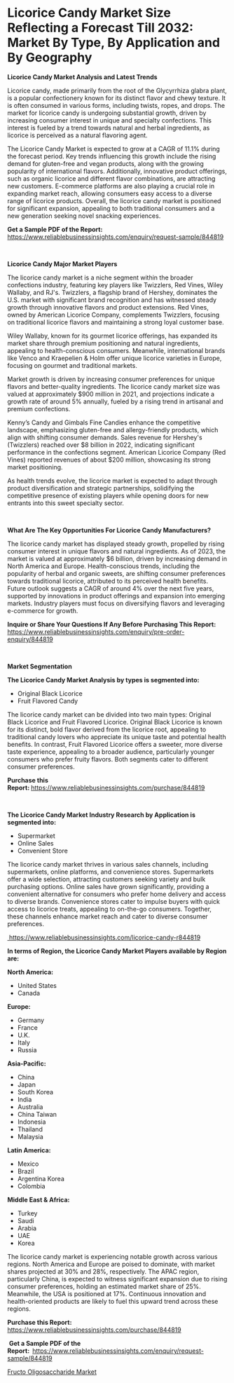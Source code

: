 <p><h1>Licorice Candy Market Size Reflecting a Forecast Till 2032: Market By Type, By Application and By Geography</h1></p><p><strong>Licorice Candy Market Analysis and Latest Trends</strong></p>
<p><p>Licorice candy, made primarily from the root of the Glycyrrhiza glabra plant, is a popular confectionery known for its distinct flavor and chewy texture. It is often consumed in various forms, including twists, ropes, and drops. The market for licorice candy is undergoing substantial growth, driven by increasing consumer interest in unique and specialty confections. This interest is fueled by a trend towards natural and herbal ingredients, as licorice is perceived as a natural flavoring agent.</p><p>The Licorice Candy Market is expected to grow at a CAGR of 11.1% during the forecast period. Key trends influencing this growth include the rising demand for gluten-free and vegan products, along with the growing popularity of international flavors. Additionally, innovative product offerings, such as organic licorice and different flavor combinations, are attracting new customers. E-commerce platforms are also playing a crucial role in expanding market reach, allowing consumers easy access to a diverse range of licorice products. Overall, the licorice candy market is positioned for significant expansion, appealing to both traditional consumers and a new generation seeking novel snacking experiences.</p></p>
<p><strong>Get a Sample PDF of the Report:&nbsp;</strong> <a href="https://www.reliablebusinessinsights.com/enquiry/request-sample/844819?utm_campaign=2127&utm_medium=2&utm_source=Github&utm_content=ia&utm_term=14022025&utm_id=licorice-candy">https://www.reliablebusinessinsights.com/enquiry/request-sample/844819</a></p>
<p>&nbsp;</p>
<p><strong>Licorice Candy Major Market Players</strong></p>
<p><p>The licorice candy market is a niche segment within the broader confections industry, featuring key players like Twizzlers, Red Vines, Wiley Wallaby, and RJ's. Twizzlers, a flagship brand of Hershey, dominates the U.S. market with significant brand recognition and has witnessed steady growth through innovative flavors and product extensions. Red Vines, owned by American Licorice Company, complements Twizzlers, focusing on traditional licorice flavors and maintaining a strong loyal customer base. </p><p>Wiley Wallaby, known for its gourmet licorice offerings, has expanded its market share through premium positioning and natural ingredients, appealing to health-conscious consumers. Meanwhile, international brands like Venco and Kraepelien & Holm offer unique licorice varieties in Europe, focusing on gourmet and traditional markets.</p><p>Market growth is driven by increasing consumer preferences for unique flavors and better-quality ingredients. The licorice candy market size was valued at approximately $900 million in 2021, and projections indicate a growth rate of around 5% annually, fueled by a rising trend in artisanal and premium confections.</p><p>Kenny’s Candy and Gimbals Fine Candies enhance the competitive landscape, emphasizing gluten-free and allergy-friendly products, which align with shifting consumer demands. Sales revenue for Hershey's (Twizzlers) reached over $8 billion in 2022, indicating significant performance in the confections segment. American Licorice Company (Red Vines) reported revenues of about $200 million, showcasing its strong market positioning. </p><p>As health trends evolve, the licorice market is expected to adapt through product diversification and strategic partnerships, solidifying the competitive presence of existing players while opening doors for new entrants into this sweet specialty sector.</p></p>
<p>&nbsp;</p>
<p><strong>What Are The Key Opportunities For Licorice Candy Manufacturers?</strong></p>
<p><p>The licorice candy market has displayed steady growth, propelled by rising consumer interest in unique flavors and natural ingredients. As of 2023, the market is valued at approximately $6 billion, driven by increasing demand in North America and Europe. Health-conscious trends, including the popularity of herbal and organic sweets, are shifting consumer preferences towards traditional licorice, attributed to its perceived health benefits. Future outlook suggests a CAGR of around 4% over the next five years, supported by innovations in product offerings and expansion into emerging markets. Industry players must focus on diversifying flavors and leveraging e-commerce for growth.</p></p>
<p><strong>Inquire or Share Your Questions If Any Before Purchasing This Report:</strong> <a href="https://www.reliablebusinessinsights.com/enquiry/pre-order-enquiry/844819?utm_campaign=2127&utm_medium=2&utm_source=Github&utm_content=ia&utm_term=14022025&utm_id=licorice-candy">https://www.reliablebusinessinsights.com/enquiry/pre-order-enquiry/844819</a></p>
<p>&nbsp;</p>
<p><strong>Market Segmentation</strong></p>
<p><strong>The Licorice Candy Market Analysis by types is segmented into:</strong></p>
<p><ul><li>Original Black Licorice</li><li>Fruit Flavored Candy</li></ul></p>
<p><p>The licorice candy market can be divided into two main types: Original Black Licorice and Fruit Flavored Licorice. Original Black Licorice is known for its distinct, bold flavor derived from the licorice root, appealing to traditional candy lovers who appreciate its unique taste and potential health benefits. In contrast, Fruit Flavored Licorice offers a sweeter, more diverse taste experience, appealing to a broader audience, particularly younger consumers who prefer fruity flavors. Both segments cater to different consumer preferences.</p></p>
<p><strong>Purchase this Report:&nbsp;</strong><a href="https://www.reliablebusinessinsights.com/purchase/844819?utm_campaign=2127&utm_medium=2&utm_source=Github&utm_content=ia&utm_term=14022025&utm_id=licorice-candy">https://www.reliablebusinessinsights.com/purchase/844819</a></p>
<p>&nbsp;</p>
<p><strong>The Licorice Candy Market Industry Research by Application is segmented into:</strong></p>
<p><ul><li>Supermarket</li><li>Online Sales</li><li>Convenient Store</li></ul></p>
<p><p>The licorice candy market thrives in various sales channels, including supermarkets, online platforms, and convenience stores. Supermarkets offer a wide selection, attracting customers seeking variety and bulk purchasing options. Online sales have grown significantly, providing a convenient alternative for consumers who prefer home delivery and access to diverse brands. Convenience stores cater to impulse buyers with quick access to licorice treats, appealing to on-the-go consumers. Together, these channels enhance market reach and cater to diverse consumer preferences.</p></p>
<p><a href="https://www.reliablebusinessinsights.com/licorice-candy-r844819?utm_campaign=2127&utm_medium=2&utm_source=Github&utm_content=ia&utm_term=14022025&utm_id=licorice-candy">&nbsp;https://www.reliablebusinessinsights.com/licorice-candy-r844819</a></p>
<p><strong>In terms of Region, the Licorice Candy Market Players available by Region are:</strong></p>
<p>
    <p> <strong> North America: </strong>
        <ul>
            <li>United States</li>
            <li>Canada</li>
        </ul>
        </p> 
    <p> <strong> Europe: </strong>
        <ul>
            <li>Germany</li>
            <li>France</li>
            <li>U.K.</li>
            <li>Italy</li>
            <li>Russia</li>
        </ul>
        </p> 
    <p> <strong> Asia-Pacific: </strong>
        <ul>
            <li>China</li>
            <li>Japan</li>
            <li>South Korea</li>
            <li>India</li>
            <li>Australia</li>
            <li>China Taiwan</li>
            <li>Indonesia</li>
            <li>Thailand</li>
            <li>Malaysia</li>
        </ul>
        </p> 
    <p> <strong> Latin America: </strong>
        <ul>
            <li>Mexico</li>
            <li>Brazil</li>
            <li>Argentina Korea</li>
            <li>Colombia</li>
        </ul>
        </p> 
    <p> <strong> Middle East & Africa: </strong>
        <ul>
            <li>Turkey</li>
            <li>Saudi</li>
            <li>Arabia</li>
            <li>UAE</li>
            <li>Korea</li>
        </ul>
    </p>
    </p>
<p><p>The licorice candy market is experiencing notable growth across various regions. North America and Europe are poised to dominate, with market shares projected at 30% and 28%, respectively. The APAC region, particularly China, is expected to witness significant expansion due to rising consumer preferences, holding an estimated market share of 25%. Meanwhile, the USA is positioned at 17%. Continuous innovation and health-oriented products are likely to fuel this upward trend across these regions.</p></p>
<p><strong>Purchase this Report: </strong><a href="https://www.reliablebusinessinsights.com/purchase/844819?utm_campaign=2127&utm_medium=2&utm_source=Github&utm_content=ia&utm_term=14022025&utm_id=licorice-candy">https://www.reliablebusinessinsights.com/purchase/844819</a></p>
<p>&nbsp;<strong>Get a Sample PDF of the Report:&nbsp;&nbsp;</strong><a href="https://www.reliablebusinessinsights.com/enquiry/request-sample/844819?utm_campaign=2127&utm_medium=2&utm_source=Github&utm_content=ia&utm_term=14022025&utm_id=licorice-candy">https://www.reliablebusinessinsights.com/enquiry/request-sample/844819</a></p>
<p><strong></strong></p>
<p><p><a href="https://github.com/seanmcma708/Market-Research-Report-List-1/blob/main/fructo-oligosaccharide-market.md?utm_campaign=2127&utm_medium=2&utm_source=Github&utm_content=ia&utm_term=14022025&utm_id=licorice-candy">Fructo Oligosaccharide Market</a></p></p>